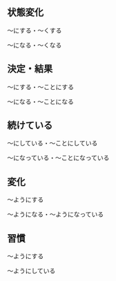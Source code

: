 
## 状態変化

〜にする・〜くする

〜になる・〜くなる

## 決定・結果

〜にする・〜ことにする

〜になる・〜ことになる

## 続けている

〜にしている・〜ことにしている

〜になっている・〜ことになっている

## 変化

〜ようにする

〜ようになる・〜ようになっている

## 習慣

〜ようにする

～ようにしている
